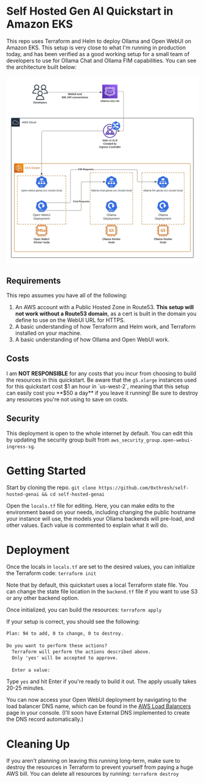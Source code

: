 # Self Hosted Gen AI Quickstart in Amazon EKS
This repo uses Terraform and Helm to deploy Ollama and Open WebUI on Amazon EKS. This setup is very close to 
what I'm running in production today, and has been verified as a good working setup for a small team of 
developers to use for Ollama Chat and Ollama FIM capabilities. You can see the architecture built below:

![Self-Hosted GenAI Architecture](image.png)

## Requirements
This repo assumes you have all of the following:
1. An AWS account with a Public Hosted Zone in Route53. **This setup will not work without a Route53 domain**, 
as a cert is built in the domain you define to use on the WebUI URL for HTTPS. 
2. A basic understanding of how Terraform and Helm work, and Terraform installed on your machine.
3. A basic understanding of how Ollama and Open WebUI work.

## Costs
I am **NOT RESPONSIBLE** for any costs that you incur from choosing to build the 
resources in this quickstart. Be aware that the `g5.xlarge` instances used for this
quickstart cost $1 an hour in `us-west-2`, meaning that this setup can easily cost you **$50 a day**
if you leave it running! Be sure to destroy any resources you're not using to save on costs. 

## Security
This deployment is open to the whole internet by default. You can edit this by updating the security
group built from `aws_security_group.open-webui-ingress-sg`. 

# Getting Started
Start by cloning the repo.
`git clone https://github.com/0xthresh/self-hosted-genai && cd self-hosted-genai`


Open the `locals.tf` file for editing. Here, you can make edits to the environment based on your needs,
including changing the public hostname your instance will use, the models your Ollama backends will
pre-load, and other values. Each value is commented to explain what it will do. 

# Deployment
Once the locals in `locals.tf` are set to the desired values, you can initialize the Terraform code:
`terraform init`

Note that by default, this quickstart uses a local Terraform state file. You can change the state file
location in the `backend.tf` file if you want to use S3 or any other backend option. 

Once initialized, you can build the resources:
`terraform apply`

If your setup is correct, you should see the following:
```
Plan: 94 to add, 0 to change, 0 to destroy.

Do you want to perform these actions?
  Terraform will perform the actions described above.
  Only 'yes' will be accepted to approve.

  Enter a value: 
```
Type `yes` and hit Enter if you're ready to build it out. The apply usually takes 20-25 minutes. 

You can now access your Open WebUI deployment by navigating to the load balancer DNS name, which can
be found in the [AWS Load Balancers](https://us-west-2.console.aws.amazon.com/ec2/home?region=us-west-2#LoadBalancers:) page in your console. (I'll soon have External DNS implemented to 
create the DNS record automatically.)

# Cleaning Up
If you aren't planning on leaving this running long-term, make sure to destroy the resources in Terraform
to prevent yourself from paying a huge AWS bill. You can delete all resources by running:
`terraform destroy` 